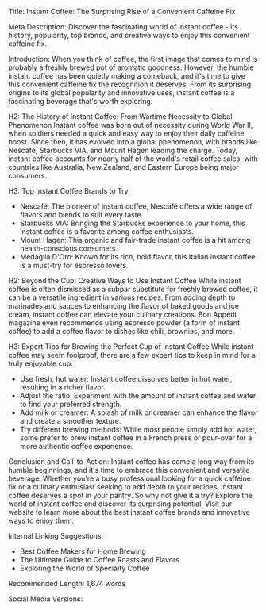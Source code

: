 Title: Instant Coffee: The Surprising Rise of a Convenient Caffeine Fix

Meta Description: Discover the fascinating world of instant coffee - its history, popularity, top brands, and creative ways to enjoy this convenient caffeine fix.

Introduction:
When you think of coffee, the first image that comes to mind is probably a freshly brewed pot of aromatic goodness. However, the humble instant coffee has been quietly making a comeback, and it's time to give this convenient caffeine fix the recognition it deserves. From its surprising origins to its global popularity and innovative uses, instant coffee is a fascinating beverage that's worth exploring.

H2: The History of Instant Coffee: From Wartime Necessity to Global Phenomenon
Instant coffee was born out of necessity during World War II, when soldiers needed a quick and easy way to enjoy their daily caffeine boost. Since then, it has evolved into a global phenomenon, with brands like Nescafé, Starbucks VIA, and Mount Hagen leading the charge. Today, instant coffee accounts for nearly half of the world's retail coffee sales, with countries like Australia, New Zealand, and Eastern Europe being major consumers.

H3: Top Instant Coffee Brands to Try
- Nescafé: The pioneer of instant coffee, Nescafé offers a wide range of flavors and blends to suit every taste.
- Starbucks VIA: Bringing the Starbucks experience to your home, this instant coffee is a favorite among coffee enthusiasts.
- Mount Hagen: This organic and fair-trade instant coffee is a hit among health-conscious consumers.
- Medaglia D'Oro: Known for its rich, bold flavor, this Italian instant coffee is a must-try for espresso lovers.

H2: Beyond the Cup: Creative Ways to Use Instant Coffee
While instant coffee is often dismissed as a subpar substitute for freshly brewed coffee, it can be a versatile ingredient in various recipes. From adding depth to marinades and sauces to enhancing the flavor of baked goods and ice cream, instant coffee can elevate your culinary creations. Bon Appétit magazine even recommends using espresso powder (a form of instant coffee) to add a coffee flavor to dishes like chili, brownies, and more.

H3: Expert Tips for Brewing the Perfect Cup of Instant Coffee
While instant coffee may seem foolproof, there are a few expert tips to keep in mind for a truly enjoyable cup:

- Use fresh, hot water: Instant coffee dissolves better in hot water, resulting in a richer flavor.
- Adjust the ratio: Experiment with the amount of instant coffee and water to find your preferred strength.
- Add milk or creamer: A splash of milk or creamer can enhance the flavor and create a smoother texture.
- Try different brewing methods: While most people simply add hot water, some prefer to brew instant coffee in a French press or pour-over for a more authentic coffee experience.

Conclusion and Call-to-Action:
Instant coffee has come a long way from its humble beginnings, and it's time to embrace this convenient and versatile beverage. Whether you're a busy professional looking for a quick caffeine fix or a culinary enthusiast seeking to add depth to your recipes, instant coffee deserves a spot in your pantry. So why not give it a try? Explore the world of instant coffee and discover its surprising potential. Visit our website to learn more about the best instant coffee brands and innovative ways to enjoy them.

Internal Linking Suggestions:
- Best Coffee Makers for Home Brewing
- The Ultimate Guide to Coffee Roasts and Flavors
- Exploring the World of Specialty Coffee

Recommended Length: 1,674 words

Social Media Versions: